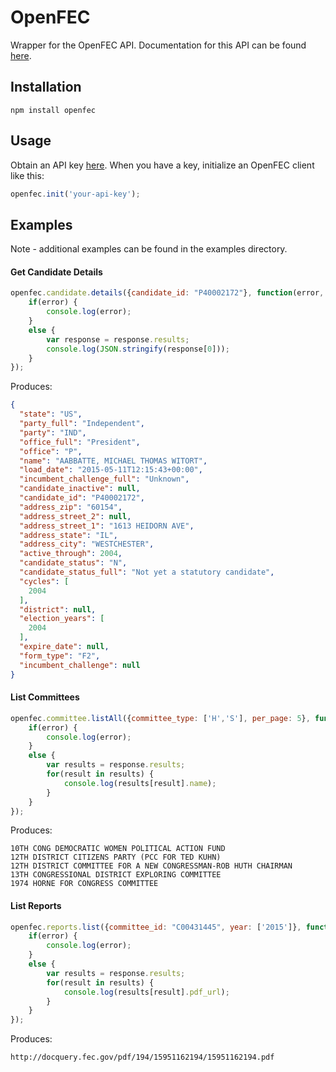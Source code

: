 # OpenFEC

Wrapper for the OpenFEC API. Documentation for this API can be found [here](https://api.open.fec.gov/developers).

## Installation

```
npm install openfec
```

## Usage

Obtain an API key [here](https://api.data.gov/signup/). When you have a key, initialize an OpenFEC client like this:

```javascript
openfec.init('your-api-key');
```

## Examples

Note - additional examples can be found in the examples directory.


#### Get Candidate Details

```javascript
openfec.candidate.details({candidate_id: "P40002172"}, function(error, response) {
	if(error) {
		console.log(error);
	}
	else {
		var response = response.results; 
		console.log(JSON.stringify(response[0]));
	}
});
```

Produces:

```json
{
  "state": "US",
  "party_full": "Independent",
  "party": "IND",
  "office_full": "President",
  "office": "P",
  "name": "AABBATTE, MICHAEL THOMAS WITORT",
  "load_date": "2015-05-11T12:15:43+00:00",
  "incumbent_challenge_full": "Unknown",
  "candidate_inactive": null,
  "candidate_id": "P40002172",
  "address_zip": "60154",
  "address_street_2": null,
  "address_street_1": "1613 HEIDORN AVE",
  "address_state": "IL",
  "address_city": "WESTCHESTER",
  "active_through": 2004,
  "candidate_status": "N",
  "candidate_status_full": "Not yet a statutory candidate",
  "cycles": [
    2004
  ],
  "district": null,
  "election_years": [
    2004
  ],
  "expire_date": null,
  "form_type": "F2",
  "incumbent_challenge": null
}

```

#### List Committees

```javascript
openfec.committee.listAll({committee_type: ['H','S'], per_page: 5}, function(error, response) {
	if(error) {
		console.log(error);
	}
	else {
		var results = response.results;
		for(result in results) {
			console.log(results[result].name);
		}
	}
});
```
Produces:

```
10TH CONG DEMOCRATIC WOMEN POLITICAL ACTION FUND
12TH DISTRICT CITIZENS PARTY (PCC FOR TED KUHN)
12TH DISTRICT COMMITTEE FOR A NEW CONGRESSMAN-ROB HUTH CHAIRMAN
13TH CONGRESSIONAL DISTRICT EXPLORING COMMITTEE
1974 HORNE FOR CONGRESS COMMITTEE
```

#### List Reports

```javascript
openfec.reports.list({committee_id: "C00431445", year: ['2015']}, function(error, response) {
	if(error) {
		console.log(error);
	}
	else {
		var results = response.results;
		for(result in results) {
			console.log(results[result].pdf_url);
		}
	}
});
```

Produces:

```
http://docquery.fec.gov/pdf/194/15951162194/15951162194.pdf
```